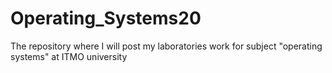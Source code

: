 # Operating_Systems20
The repository where I will post my laboratories work for subject "operating systems" at ITMO university
